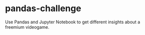 # pandas-challenge
Use Pandas and Jupyter Notebook to get different insights about a freemium videogame.
